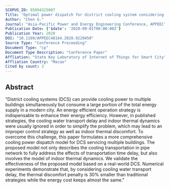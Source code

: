 ```yaml
---
SCOPUS_ID: 85094325007
Title: "Optimal power dispatch for district cooling system considering cooling water transport delay"
Author: "Chen G."
Journal: "Asia-Pacific Power and Energy Engineering Conference, APPEEC"
Publication Date: {'$date': '2020-09-01T00:00:00Z'}
Publication Year: 2020
DOI: "10.1109/APPEEC48164.2020.9220450"
Source Type: "Conference Proceeding"
Document Type: "cp"
Document Type Description: "Conference Paper"
Affliation: "State Key Laboratory of Internet of Things for Smart City"
Affliation Country: "Macao"
Cited by count: 3
---
```


## Abstract
"District cooling systems (DCS) can provide cooling power to multiple buildings simultaneously but consume a large portion of the total energy supply in a modern city. An energy efficient operation strategy is indispensable to enhance their energy efficiency. However, in published strategies, the cooling water transport delay and indoor thermal dynamics were usually ignored in order to simplify the problem, which may lead to an improper control strategy as well as indoor thermal discomfort. To overcome this challenge, this paper formulates a more comprehensive cooling power dispatch model for DCS servicing multiple buildings. The proposed model not only describes the cooling transportation in pipe network to fully address the effects of transportation time delay, but also involves the model of indoor thermal dynamics. We validate the effectiveness of the proposed model based on a real-world DCS. Numerical experiments demonstrate that, by considering cooling water transport delay, the thermal discomfort penalty is 30% smaller than traditional strategies while the energy cost keeps almost the same."
